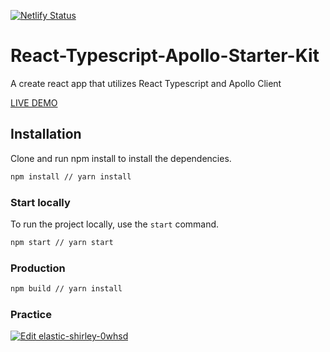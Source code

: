 [![Netlify Status](https://api.netlify.com/api/v1/badges/27886909-d8ff-4861-af94-9be35f0b015b/deploy-status)](https://app.netlify.com/sites/react-typescript-apollo-starter-kit/deploys)
# React-Typescript-Apollo-Starter-Kit
A create react app that utilizes React Typescript and Apollo Client

[LIVE DEMO](https://react-typescript-apollo-starter-kit.netlify.com)


## Installation

Clone and run npm install to install the dependencies.

```bash
npm install // yarn install
```

### Start locally

To run the project locally, use the `start` command.

```bash
npm start // yarn start
```

### Production

```bash
npm build // yarn install
```

### Practice

[![Edit elastic-shirley-0whsd](https://codesandbox.io/static/img/play-codesandbox.svg)](https://codesandbox.io/s/react-typescript-apollo-starter-kit-d89kr)
